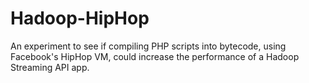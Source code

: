 Hadoop-HipHop
=============

An experiment to see if compiling PHP scripts into bytecode, using Facebook's HipHop VM, could increase the performance of a Hadoop Streaming API app.
